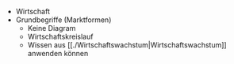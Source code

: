 - Wirtschaft
- Grundbegriffe (Marktformen) 
	- Keine Diagram 
	- Wirtschaftskreislauf 
	- Wissen aus [[./Wirtschaftswachstum|Wirtschaftswachstum]] anwenden können 